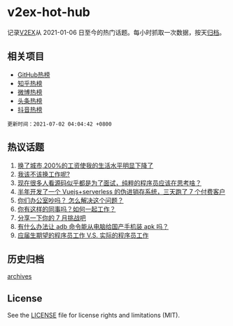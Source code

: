 # v2ex-hot-hub

 记录[V2EX](https://www.v2ex.com/)从 2021-01-06 日至今的热门话题。每小时抓取一次数据，按天[归档](archives)。
 
 ## 相关项目

- [GitHub热榜](https://github.com/snaildev/github-hot-hub)
- [知乎热榜](https://github.com/snaildev/zhihu-hot-hub)
- [微博热榜](https://github.com/snaildev/weibo-hot-hub)
- [头条热榜](https://github.com/snaildev/toutiao-hot-hub)
- [抖音热榜](https://github.com/snaildev/douyin-hot-hub)


 `更新时间：2021-07-02 04:04:42 +0800`

## 热议话题

1. [换了城市,200%的工资使我的生活水平明显下降了](https://www.v2ex.com/t/786814)
1. [我该不该换工作呢?](https://www.v2ex.com/t/786826)
1. [现在很多人看源码似乎都是为了面试，纯粹的程序员应该在思考啥？](https://www.v2ex.com/t/786840)
1. [半年开发了一个 Vuejs+serverless 的伪进销存系统，三天跑了 7 个付费客户](https://www.v2ex.com/t/786829)
1. [你们办公室吵吗？ 怎么解决这个问题？](https://www.v2ex.com/t/786833)
1. [你有这样的同事吗？如何一起工作？](https://www.v2ex.com/t/786874)
1. [分享一下你的 7 月挑战吧](https://www.v2ex.com/t/786935)
1. [有什么办法让 adb 命令能从电脑给国产手机装 apk 吗？](https://www.v2ex.com/t/786924)
1. [应届生期望的程序员工作 V.S. 实际的程序员工作](https://www.v2ex.com/t/786821)

## 历史归档

[archives](archives)

## License

See the [LICENSE](LICENSE) file for license rights and limitations (MIT).
